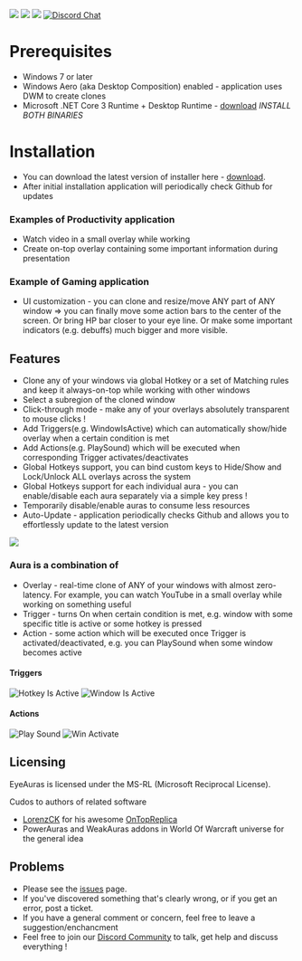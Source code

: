 ![](https://img.shields.io/github/release-date/iXab3r/EyeAuras.svg) ![](https://img.shields.io/github/downloads/iXab3r/EyeAuras/total.svg) ![](https://img.shields.io/github/last-commit/iXab3r/EyeAuras.svg)
[![Discord Chat](https://img.shields.io/discord/636487289689866240.svg)](https://discord.gg/pFHHebM)  

# Prerequisites
- Windows 7 or later
- Windows Aero (aka Desktop Composition) enabled - application uses DWM to create clones
- Microsoft .NET Core 3 Runtime + Desktop Runtime - [download](https://dotnet.microsoft.com/download/dotnet-core/3.0/runtime) *INSTALL BOTH BINARIES*

# Installation
- You can download the latest version of installer here - [download](https://github.com/iXab3r/EyeAuras/releases/latest).
- After initial installation application will periodically check Github for updates

### Examples of Productivity application
* Watch video in a small overlay while working
* Create on-top overlay containing some important information during presentation

### Example of Gaming application
* UI customization - you can clone and resize/move ANY part of ANY window => you can finally move some action bars to the center of the screen. Or bring HP bar closer to your eye line. Or make some important indicators (e.g. debuffs) much bigger and more visible.

## Features
- Clone any of your windows via global Hotkey or a set of Matching rules and keep it always-on-top while working with other windows
- Select a subregion of the cloned window
- Click-through mode - make any of your overlays absolutely transparent to mouse clicks !
- Add Triggers(e.g. WindowIsActive) which can automatically show/hide overlay when a certain condition is met
- Add Actions(e.g. PlaySound) which will be executed when corresponding Trigger activates/deactivates
- Global Hotkeys support, you can bind custom keys to Hide/Show and Lock/Unlock ALL overlays across the system
- Global Hotkeys support for each individual aura - you can enable/disable each aura separately via a simple key press !
- Temporarily disable/enable auras to consume less resources
- Auto-Update - application periodically checks Github and allows you to effortlessly update to the latest version

![](https://i.imgur.com/qcpEynP.png)

### Aura is a combination of
* Overlay - real-time clone of ANY of your windows with almost zero-latency. For example, you can watch YouTube in a small overlay while working on something useful
* Trigger - turns On when certain condition is met, e.g. window with some specific title is active or some hotkey is pressed
* Action - some action which will be executed once Trigger is activated/deactivated, e.g. you can PlaySound when some window becomes active

#### Triggers

![Hotkey Is Active](https://i.imgur.com/bNKsww0.png)
![Window Is Active](https://i.imgur.com/g5628lB.png)

#### Actions

![Play Sound](https://i.imgur.com/jYnyzeM.png)
![Win Activate](https://i.imgur.com/vDts9Hi.png)

## Licensing 
EyeAuras is licensed under the MS-RL (Microsoft Reciprocal License).

Cudos to authors of related software
* [LorenzCK](https://github.com/LorenzCK) for his awesome [OnTopReplica](https://github.com/LorenzCK/OnTopReplica)
* PowerAuras and WeakAuras addons in World Of Warcraft universe for the general idea 

## Problems
- Please see the [issues](https://github.com/iXab3r/EyeAuras/issues) page.
- If you've discovered something that's clearly wrong, or if you get an error, post a ticket.
- If you have a general comment or concern, feel free to leave a suggestion/enchancment
- Feel free to join our [Discord Community](https://discord.gg/pFHHebM) to talk, get help and discuss everything !
